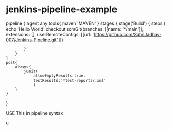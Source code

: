 # jenkins-pipeline-example


pipeline {
    agent any
    tools{
        maven 'MAVEN'
    }
    stages {
        stage('Build') {
            steps {
                echo 'Hello World'
                checkout scmGit(branches: [[name: '*/main']], extensions: [], userRemoteConfigs: [[url: 'https://github.com/SahilJadhav-007/Jenkins-Pipeline.git']])
               
            }
        }
    }
    post{
        always{
            junit(
                allowEmptyResults:true,
                testResults:'*test-reports/.xml'
                )
        }
    }
}

USE This in pipeline syntax

u
